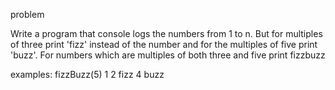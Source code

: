 problem

Write a program that console logs the numbers from 1 to n. But for multiples of three print 'fizz' instead of the number
and for the multiples of five print 'buzz'. For numbers which are multiples of both three and five print fizzbuzz

examples:
fizzBuzz(5)
1
2
fizz
4
buzz